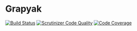 Grapyak
=======

[![Build Status](https://travis-ci.org/andylibrian/grapyak.svg?branch=master)](https://travis-ci.org/andylibrian/grapyak)
[![Scrutinizer Code Quality](https://scrutinizer-ci.com/g/andylibrian/grapyak/badges/quality-score.png?b=master)](https://scrutinizer-ci.com/g/andylibrian/grapyak/?branch=master)
[![Code Coverage](https://scrutinizer-ci.com/g/andylibrian/grapyak/badges/coverage.png?b=master)](https://scrutinizer-ci.com/g/andylibrian/grapyak/?branch=master)

